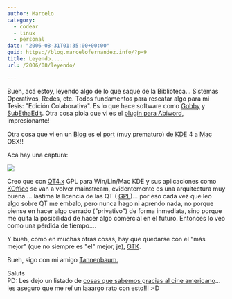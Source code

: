 ```yaml
---
author: Marcelo
category:
  - codear
  - linux
  - personal
date: "2006-08-31T01:35:00+00:00"
guid: https://blog.marcelofernandez.info/?p=9
title: Leyendo....
url: /2006/08/leyendo/

---
```

Bueh, acá estoy, leyendo algo de lo que saqué de la Biblioteca... Sistemas Operativos, Redes, etc. Todos fundamentos para rescatar algo para mi Tesis: "Edición Colaborativa". Es lo que hace software como [Gobby](http://gobby.0x539.de/index.html) y [SubEthaEdit](http://www.codingmonkeys.de/subethaedit/). Otra cosa piola que vi es el [plugin para Abiword](http://uwog.net/blog/?p=29), impresionante!

Otra cosa que vi en un [Blog](http://www.imbrandon.com/2006/08/28/kde4-on-osx-no-x11/) es el [port](http://www.racoonfink.com/archives/000700.html) (muy prematuro) de [KDE](http://www.kde.org/) 4 a [Mac](http://www.apple.com/) OSX!!

Acá hay una captura:

[![](http://photos1.blogger.com/blogger2/448/981953459584652/320/kde4-osx.png)](http://photos1.blogger.com/blogger2/448/981953459584652/1600/kde4-osx.png)

Creo que con [QT4.x](http://www.trolltech.com/products/qt) GPL para Win/Lin/Mac KDE y sus aplicaciones como [KOffice](http://koffice.kde.org/) se van a volver mainstream, evidentemente es una arquitectura muy buena.... lástima la licencia de las QT ( [GPL](http://www.gnu.org/copyleft/gpl.es.html))... por eso cada vez que leo algo sobre QT me embalo, pero nunca hago ni aprendo nada, no porque piense en hacer algo cerrado ("privativo") de forma inmediata, sino porque me quita la posibilidad de hacer algo comercial en el futuro. Entonces lo veo como una pérdida de tiempo....

Y bueh, como en muchas otras cosas, hay que quedarse con el "más mejor" (que no siempre es "el" mejor, je), [GTK](http://www.gtk.org/).

Bueh, sigo con mi amigo [Tannenbaum.](http://www.cs.vu.nl/%7East/)

Saluts  
PD: Les dejo un listado de [cosas que sabemos gracias al cine americano](http://www.tecnoblogico.com/2006/605/cosas-que-sabemos-gracias-al-cine-americano)... les aseguro que me reí un laaargo rato con esto!!! :-D
